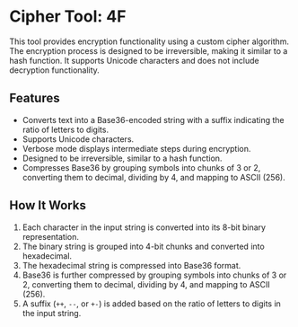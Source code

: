 # Cipher Tool: 4F

This tool provides encryption functionality using a custom cipher algorithm. The encryption process is designed to be irreversible, making it similar to a hash function. It supports Unicode characters and does not include decryption functionality.

## Features

- Converts text into a Base36-encoded string with a suffix indicating the ratio of letters to digits.
- Supports Unicode characters.
- Verbose mode displays intermediate steps during encryption.
- Designed to be irreversible, similar to a hash function.
- Compresses Base36 by grouping symbols into chunks of 3 or 2, converting them to decimal, dividing by 4, and mapping to ASCII (256).

## How It Works

1. Each character in the input string is converted into its 8-bit binary representation.
2. The binary string is grouped into 4-bit chunks and converted into hexadecimal.
3. The hexadecimal string is compressed into Base36 format.
4. Base36 is further compressed by grouping symbols into chunks of 3 or 2, converting them to decimal, dividing by 4, and mapping to ASCII (256).
5. A suffix (`++`, `--`, or `+-`) is added based on the ratio of letters to digits in the input string.
